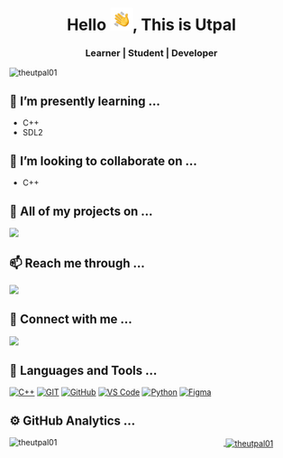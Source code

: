 
<h1 align="center">Hello <img alt="👋🏻" src="./_assets/Hello.gif" width='40' />, This is Utpal</h1>
<h3 align="center">Learner | Student | Developer</h3>

<img align="left" src="https://komarev.com/ghpvc/?username=theutpal01&label=Visitors&color=0E75B6&style=plastic" alt="theutpal01" />
<br/>

## 🌱 I’m presently learning ...
- C++
- SDL2

## 👯 I’m looking to collaborate on ...
- C++

<!-- ## 👷🏻‍♂️ I've made a contribution in ... -->

## 📄 All of my projects on ...
<a href="https://github.com/theutpal01?tab=repositories" target="_blank"><img src="https://shields.io/badge/github-333?style=for-the-badge&logo=github&logoColor=white" /></a>&nbsp;

<!-- ## 💬 Inquire about ... -->


## 📫 Reach me through ...
<a href="mailto:theutpal01@gmail.com" target="_blank"><img src="https://shields.io/badge/email-DDD?style=for-the-badge&logo=gmail&logoColor=EA4335" /></a>&nbsp;


## 🤝 Connect with me ...

<a href="https://twitter.com/theutpal01" target="_blank"><img src="https://shields.io/badge/twitter-1DA1F2?style=for-the-badge&logo=twitter&logoColor=white" /></a>&nbsp;
    
  
<!-- ## 👨🏻‍💻 Coding Profiles ...
<a href="https://www.hackerrank.com/" target="_blank"><img src="https://shields.io/badge/-HackerRank-00BF5A?style=for-the-badge&logo=Hackerrank&logoColor=0D131F" /></a>&nbsp;
<a href="https://www.hackerearth.com/" target="_blank"><img src="https://shields.io/badge/-HackerEarth-2C3156?style=for-the-badge&logo=Hackerearth&logoColor=FFF" /></a>&nbsp;
<a href="https://www.leetcode.com/" target="_blank"><img src="https://shields.io/badge/-Leetcode-FF9E00?style=for-the-badge&logo=Leetcode&logoColor=070706" /></a>&nbsp;
<a href="https://www.codechef.com/users/" target="_blank"><img src="https://shields.io/badge/-CodeChef-E4E0C8?style=for-the-badge&logo=Codechef&logoColor=753A0B" /></a>&nbsp;
<a href="https://auth.geeksforgeeks.org/user/" target="_blank"><img src="https://shields.io/badge/-Geeks%20For%20Geeks-008F3E?style=for-the-badge&logo=GeeksForGeeks&logoColor=FFF" /></a>&nbsp; -->
<!-- <a href="https://app.codesignal.com/profile/utpal_swr" target="_blank"><img src="https://shields.io/badge/-Code%Signal-008F3E?style=for-the-badge&logo=CodeSignal&logoColor=FFF" /></a>&nbsp; -->


## 🧰 Languages and Tools ...
<!-- ![C](https://shields.io/badge/C-6063C5?style=for-the-badge&logo=C&logoColor=FFF) -->
[![C++](https://shields.io/badge/C++-578EC8?style=for-the-badge&logo=C%2B%2B&logoColor=white)](#)
[![GIT](https://shields.io/badge/git-F34F29?style=for-the-badge&logo=git&logoColor=white)](#)
[![GitHub](https://shields.io/badge/github-333?style=for-the-badge&logo=github&logoColor=white)](#)
[![VS Code](https://shields.io/badge/VS%20Code-0078D7?style=for-the-badge&logo=visualstudiocode&logoColor=white)](#)
[![Python](https://shields.io/badge/python-246A9E?style=for-the-badge&logo=python&logoColor=FFDC00)](#)
[![Figma](https://shields.io/badge/figma-B300F9?style=for-the-badge&logo=figma&logoColor=FFF)](#)



## ⚙️ GitHub Analytics ...

<a href="https://github.com/theutpal01">
<p><img align="left" src="https://github-readme-stats-eight-theta.vercel.app/api/top-langs/?username=theutpal01&layout=compact&langs_count=8&title_color=FFFFFF&icon_color=D1EBE9&text_color=DAF7DC&bg_color=151515" alt="theutpal01" width="380" height="250"/></p>

<p>&nbsp;<img align="center" src="https://github-readme-stats-eight-theta.vercel.app/api?username=theutpal01&show_icons=true&title_color=FFFFFF&icon_color=D1EBE9&text_color=DAF7DC&bg_color=151515&include_all_commits=true&count_private=true" alt="theutpal01" width="450" height="250"/></p>
</a>

